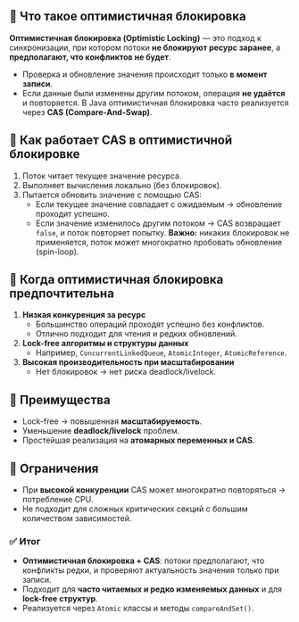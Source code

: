 ## 🔹 Что такое оптимистичная блокировка
**Оптимистичная блокировка (Optimistic Locking)** — это подход к синхронизации, при котором потоки **не блокируют ресурс заранее**, а **предполагают, что конфликтов не будет**.
- Проверка и обновление значения происходит только **в момент записи**.
- Если данные были изменены другим потоком, операция **не удаётся** и повторяется.
В Java оптимистичная блокировка часто реализуется через **CAS (Compare-And-Swap)**.
## 🔹 Как работает CAS в оптимистичной блокировке
1. Поток читает текущее значение ресурса.
2. Выполняет вычисления локально (без блокировок).
3. Пытается обновить значение с помощью CAS:
    - Если текущее значение совпадает с ожидаемым → обновление проходит успешно.
    - Если значение изменилось другим потоком → CAS возвращает `false`, и поток повторяет попытку.
**Важно:** никаких блокировок не применяется, поток может многократно пробовать обновление (spin-loop).
## 🔹 Когда оптимистичная блокировка предпочтительна
1. **Низкая конкуренция за ресурс**
    - Большинство операций проходят успешно без конфликтов.
    - Отлично подходит для чтения и редких обновлений.
2. **Lock-free алгоритмы и структуры данных**
    - Например, `ConcurrentLinkedQueue`, `AtomicInteger`, `AtomicReference`.
3. **Высокая производительность при масштабировании**
    - Нет блокировок → нет риска deadlock/livelock.
## 🔹 Преимущества
- Lock-free → повышенная **масштабируемость**.
- Уменьшение **deadlock/livelock** проблем.
- Простейшая реализация на **атомарных переменных и CAS**.
## 🔹 Ограничения
- При **высокой конкуренции** CAS может многократно повторяться → потребление CPU.
- Не подходит для сложных критических секций с большим количеством зависимостей.
### ✅ Итог
- **Оптимистичная блокировка + CAS**: потоки предполагают, что конфликты редки, и проверяют актуальность значения только при записи.
- Подходит для **часто читаемых и редко изменяемых данных** и для **lock-free структур**.
- Реализуется через `Atomic` классы и методы `compareAndSet()`.